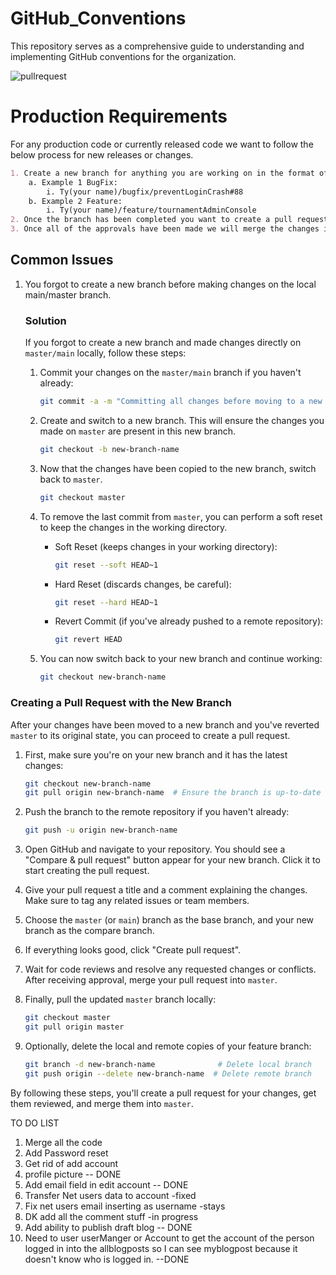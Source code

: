 # GitHub_Conventions
This repository serves as a comprehensive guide to understanding and implementing GitHub conventions for the organization.

![pullrequest](https://github.com/American-Outdoor-Brands-Inc/GitHub_Conventions/assets/34846809/7b5ba860-e4ca-4da4-89eb-db743c380356)

# Production Requirements

For any production code or currently released code we want to follow the below process for new releases or changes.

```markdown
1. Create a new branch for anything you are working on in the format of {name}/{type}/{description}.
    a. Example 1 BugFix:
        i. Ty(your name)/bugfix/preventLoginCrash#88
    b. Example 2 Feature:
        i. Ty(your name)/feature/tournamentAdminConsole
2. Once the branch has been completed you want to create a pull request – this will allow us to perform a code review.
3. Once all of the approvals have been made we will merge the changes into the master/main branch and deploy the changes.
```

## Common Issues

1. You forgot to create a new branch before making changes on the local main/master branch.

    ### Solution
    If you forgot to create a new branch and made changes directly on `master/main` locally, follow these steps:

    1. Commit your changes on the `master/main` branch if you haven't already:
        ```bash
        git commit -a -m "Committing all changes before moving to a new branch because I forgot to make a new branch"
        ```

    2. Create and switch to a new branch. This will ensure the changes you made on `master` are present in this new branch.

        ```bash
        git checkout -b new-branch-name
        ```

    3. Now that the changes have been copied to the new branch, switch back to `master`.

        ```bash
        git checkout master
        ```

    4. To remove the last commit from `master`, you can perform a soft reset to keep the changes in the working directory.

        - Soft Reset (keeps changes in your working directory):
            ```bash
            git reset --soft HEAD~1
            ```
        - Hard Reset (discards changes, be careful):
            ```bash
            git reset --hard HEAD~1
            ```
        - Revert Commit (if you've already pushed to a remote repository):
            ```bash
            git revert HEAD
            ```

    5.  You can now switch back to your new branch and continue working:
        ```bash
        git checkout new-branch-name
        ```


### Creating a Pull Request with the New Branch

After your changes have been moved to a new branch and you've reverted `master` to its original state, you can proceed to create a pull request.

1. First, make sure you're on your new branch and it has the latest changes:
    ```bash
    git checkout new-branch-name
    git pull origin new-branch-name  # Ensure the branch is up-to-date
    ```

2. Push the branch to the remote repository if you haven't already:
    ```bash
    git push -u origin new-branch-name
    ```

3. Open GitHub and navigate to your repository. You should see a "Compare & pull request" button appear for your new branch. Click it to start creating the pull request.

4. Give your pull request a title and a comment explaining the changes. Make sure to tag any related issues or team members.

5. Choose the `master` (or `main`) branch as the base branch, and your new branch as the compare branch.

6. If everything looks good, click "Create pull request".

7. Wait for code reviews and resolve any requested changes or conflicts. After receiving approval, merge your pull request into `master`.

8. Finally, pull the updated `master` branch locally:
    ```bash
    git checkout master
    git pull origin master
    ```

9. Optionally, delete the local and remote copies of your feature branch:
    ```bash
    git branch -d new-branch-name              # Delete local branch
    git push origin --delete new-branch-name  # Delete remote branch
    ```

By following these steps, you'll create a pull request for your changes, get them reviewed, and merge them into `master`.


TO DO LIST
1. Merge all the code 
2. Add Password reset
3. Get rid of add account
4. profile picture -- DONE
5. Add email field in edit account -- DONE 
7. Transfer Net users data to account -fixed
8. Fix net users email inserting as username -stays
9. DK add all the comment stuff -in progress
10. Add ability to publish draft blog -- DONE
11. Need to user userManger or Account to get the account of the person logged in into the allblogposts
so I can see myblogpost because it doesn't know who is logged in. --DONE